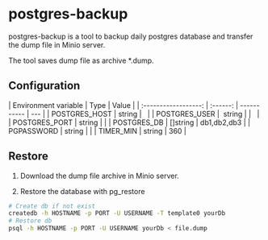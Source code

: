 # postgres-backup

postgres-backup is a tool to backup daily postgres database and transfer the dump file in Minio server.

The tool saves dump file as archive \*.dump.

## Configuration

| Environment variable |   Type   | Value       |
| :------------------: | :------: | ----------- | --- |
|    POSTGRES_HOST     |  string  |             |
|    POSTGRES_USER     |  string  |             |     |
|    POSTGRES_PORT     |  string  |             |
|     POSTGRES_DB      | []string | db1,db2,db3 |
|      PGPASSWORD      |  string  |             |
|      TIMER_MIN       |  string  | 360         |

## Restore

1. Download the dump file archive in Minio server.

2. Restore the database with pg_restore

```sh
# Create db if not exist
createdb -h HOSTNAME -p PORT -U USERNAME -T template0 yourDb
# Restore db
psql -h HOSTNAME -p PORT -U USERNAME yourDb < file.dump
```
